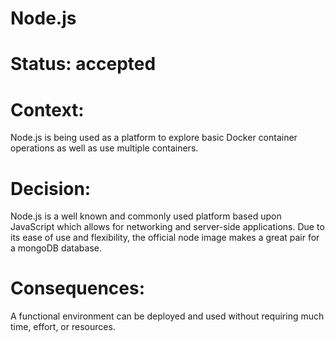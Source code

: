 # Node.js

# Status: accepted

# Context:

Node.js is being used as a platform to explore basic Docker container operations as well as use multiple containers.

# Decision:

Node.js is a well known and commonly used platform based upon JavaScript which allows for networking and server-side applications. Due to its ease of use and flexibility, the official node image makes a great pair for a mongoDB database.

# Consequences:

A functional environment can be deployed and used without requiring much time, effort, or resources.
